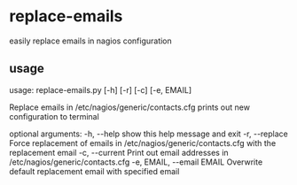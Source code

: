 # replace-emails
easily replace emails in nagios configuration


## usage 

usage: replace-emails.py [-h] [-r] [-c] [-e, EMAIL]

Replace emails in /etc/nagios/generic/contacts.cfg prints out new
configuration to terminal

optional arguments:
  -h, --help            show this help message and exit
  -r, --replace         Force replacement of emails in
                        /etc/nagios/generic/contacts.cfg with the replacement
                        email
  -c, --current         Print out email addresses in
                        /etc/nagios/generic/contacts.cfg
  -e, EMAIL, --email EMAIL
                        Overwrite default replacement email with specified
                        email

